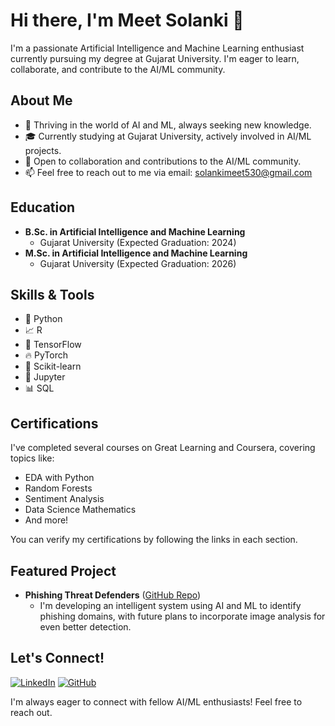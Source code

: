 # Hi there, I'm Meet Solanki 👋

I'm a passionate Artificial Intelligence and Machine Learning enthusiast currently pursuing my degree at Gujarat University. I'm eager to learn, collaborate, and contribute to the AI/ML community.

## About Me

- 🌱  Thriving in the world of AI and ML, always seeking new knowledge.
- 🎓  Currently studying at Gujarat University, actively involved in AI/ML projects.
- 🤝  Open to collaboration and contributions to the AI/ML community.
- 📫  Feel free to reach out to me via email: solankimeet530@gmail.com

## Education

- **B.Sc. in Artificial Intelligence and Machine Learning**
  - Gujarat University (Expected Graduation: 2024)
- **M.Sc. in Artificial Intelligence and Machine Learning**
  - Gujarat University (Expected Graduation: 2026)

## Skills & Tools
- 🐍 Python
- 📈 R
- 🧠 TensorFlow
- 🔥 PyTorch
- 🤖 Scikit-learn
- 📓 Jupyter
- 📊 SQL


## Certifications

I've completed several courses on Great Learning and Coursera, covering topics like:

- EDA with Python
- Random Forests
- Sentiment Analysis
- Data Science Mathematics
- And more!

You can verify my certifications by following the links in each section.

## Featured Project

- **Phishing Threat Defenders** ([GitHub Repo](https://github.com/MeetSolanki530/Phishing-Threat-Defenders))
  - I'm developing an intelligent system using AI and ML to identify phishing domains, with future plans to incorporate image analysis for even better detection.

## Let's Connect!

[![LinkedIn](https://img.shields.io/badge/LinkedIn-Connect%20with%20Me-blue)](https://www.linkedin.com/in/meet-solanki-b96a78230/)
[![GitHub](https://img.shields.io/badge/GitHub-Check%20Out%20My%20Projects-brightgreen)](https://github.com/MeetSolanki530/)

I'm always eager to connect with fellow AI/ML enthusiasts! Feel free to reach out.
